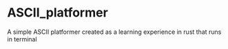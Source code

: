 # ASCII_platformer
A simple ASCII platformer created as a learning experience in rust that runs in terminal
